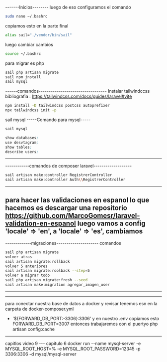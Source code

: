 
-------Inicios--------
luego de eso configuramos el comando
```bash
sudo nano ~/.bashrc
```
copiamos esto en la parte final
```bash
alias sail="./vendor/bin/sail"
```
luego cambiar cambios
```bash
source ~/.bashrc
```
para migrar es php 
```bash
sail php artisan migrate 
sail npm install
sail mysql
```
------comandos----------------------------------
Instalar tailwindccss
bibliografia : https://tailwindcss.com/docs/guides/laravel#vite
```bash
npm install -D tailwindcss postcss autoprefixer
npx tailwindcss init -p
```

sail mysql
-----Comando para mysql-----
```bash
sail mysql
```
```s
show databases;
use desvtagram;
show tables;
describe users;
```

-----------------------------------------------------------
------------comandos de composer laravel-------------------
```bash
sail artisan make:controller RegistrerController
sail artisan make:controller Auth\\RegistrerController
```
-------------------------------------------------------
para hacer las validaciones en espanol lo que hacemos es descargar una repositorio
https://github.com/MarcoGomesr/laravel-validation-en-espanol
luego vamos a config
'locale' => 'en', a
'locale' => 'es',
cambiamos 
------------------------------------------
-------------migraciones---------------------
comandos

```bash
sail php artisan migrate 
volver atras
sail artisan migrate:rollback
volver 5 anteriores
sail artisan migrate:roolback --step=5
volver a migrar todo 
sail php artisan migrate:fresh --seed
sail artisan make:migration agregar_imagen_user
```

--------------------------------
--------------------------------
para conectar nuestra base de datos a docker y revisar
tenemos esn en la carpeta de docker-composer.yml
- '${FORWARD_DB_PORT:-3306}:3306'
y en nuestro .env copiamos esto
FORWARD_DB_PORT=3007 entonces trabajaremos con el puertyo 
php artisan config:cache
-------------------------------
capitlos
video 9 --- capitulo 6
docker run --name mysql-server -e MYSQL_ROOT_HOST=% -e MYSQL_ROOT_PASSWORD=12345 -p 3306:3306 -d mysql/mysql-server



